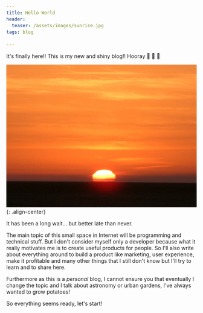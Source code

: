 ```yaml
---
title: Hello World
header:
  teaser: /assets/images/sunrise.jpg
tags: blog

---
```


It's finally here!! This is my new and shiny blog!! Hooray :tada: :tada: :tada:


![Sunrise](/assets/images/sunrise.jpg){: .align-center}

It has been a long wait... but better late than never.

The main topic of this small space in Internet will be programming and technical stuff.
But I don't consider myself only a developer because what it really
motivates me is to create useful products for people. So I'll also write about
everything around to build a product like marketing, user experience,
make it profitable and many other things that I still don't know but I'll try to learn and to share here.

Furthermore as this is a *personal* blog, I cannot ensure you that eventually
I change the topic and I talk about astronomy or urban gardens, I've always wanted to grow potatoes!

So everything seems ready, let's start!
